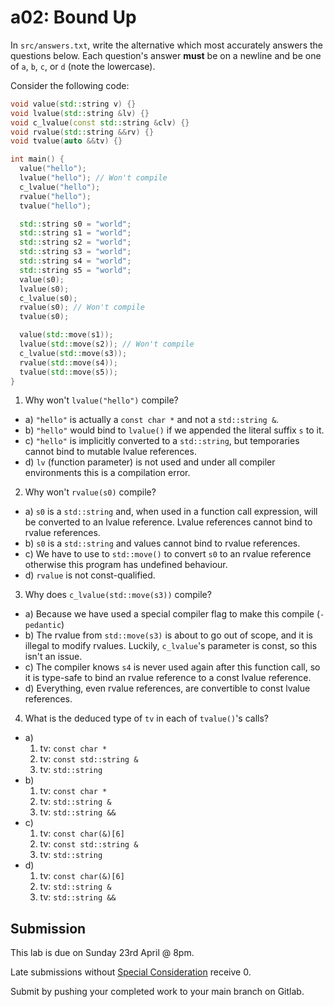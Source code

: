 # a02: Bound Up

In `src/answers.txt`, write the alternative which most accurately answers the questions below. Each question's answer **must** be on a newline and be one of `a`, `b`, `c`, or `d` (note the lowercase).

Consider the following code:
```cpp
void value(std::string v) {}
void lvalue(std::string &lv) {}
void c_lvalue(const std::string &clv) {}
void rvalue(std::string &&rv) {}
void tvalue(auto &&tv) {}

int main() {
  value("hello");
  lvalue("hello"); // Won't compile
  c_lvalue("hello");
  rvalue("hello");
  tvalue("hello");

  std::string s0 = "world";
  std::string s1 = "world";
  std::string s2 = "world";
  std::string s3 = "world";
  std::string s4 = "world";
  std::string s5 = "world";
  value(s0);
  lvalue(s0);
  c_lvalue(s0);
  rvalue(s0); // Won't compile
  tvalue(s0);

  value(std::move(s1));
  lvalue(std::move(s2)); // Won't compile
  c_lvalue(std::move(s3));
  rvalue(std::move(s4));
  tvalue(std::move(s5));
}
```

1. Why won't `lvalue("hello")` compile?
- a) `"hello"` is actually a `const char *` and not a `std::string &`.
- b) `"hello"` would bind to `lvalue()` if we appended the literal suffix `s` to it.
- c) `"hello"` is implicitly converted to a `std::string`, but temporaries cannot bind to mutable lvalue references.
- d) `lv` (function parameter) is not used and under all compiler environments this is a compilation error.

2. Why won't `rvalue(s0)` compile?
- a) `s0` is a `std::string` and, when used in a function call expression, will be converted to an lvalue reference. Lvalue references cannot bind to rvalue references.
- b) `s0` is a `std::string` and values cannot bind to rvalue references.
- c) We have to use to `std::move()` to convert `s0` to an rvalue reference otherwise this program has undefined behaviour.
- d) `rvalue` is not const-qualified.

3. Why does `c_lvalue(std::move(s3))` compile?
- a) Because we have used a special compiler flag to make this compile (`-pedantic`)
- b) The rvalue from `std::move(s3)` is about to go out of scope, and it is illegal to modify rvalues. Luckily, `c_lvalue`'s parameter is const, so this isn't an issue.
- c) The compiler knows `s4` is never used again after this function call, so it is type-safe to bind an rvalue reference to a const lvalue reference.
- d) Everything, even rvalue references, are convertible to const lvalue references.

4. What is the deduced type of `tv` in each of `tvalue()`'s calls?
- a)
  1. tv: `const char *`
  2. tv: `const std::string &`
  3. tv: `std::string`
- b)
  1. tv: `const char *`
  2. tv: `std::string &`
  3. tv: `std::string &&`
- c)
  1. tv: `const char(&)[6]`
  2. tv: `const std::string &`
  3. tv: `std::string`
- d)
  1. tv: `const char(&)[6]`
  2. tv: `std::string &`
  3. tv: `std::string &&`


## Submission

This lab is due on Sunday 23rd April @ 8pm.

Late submissions without [Special Consideration](https://www.student.unsw.edu.au/special-consideration) receive 0.

Submit by pushing your completed work to your main branch on Gitlab.
